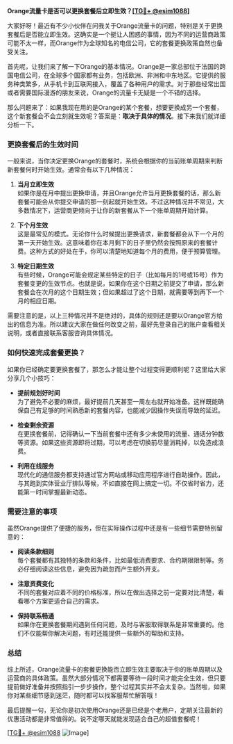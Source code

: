 **Orange流量卡是否可以更换套餐后立即生效？[[TG💪+ @esim1088](https://t.me/s/esim1088)]**

大家好呀！最近有不少小伙伴在问我关于Orange流量卡的问题，特别是关于更换套餐后是否能立即生效。这确实是一个挺让人困惑的事情，因为不同的运营商政策可能不太一样，而Orange作为全球知名的电信公司，它的套餐更换政策自然也备受关注。

首先呢，让我们来了解一下Orange的基本情况。Orange是一家总部位于法国的跨国电信公司，在全球多个国家都有业务，包括欧洲、非洲和中东地区。它提供的服务种类繁多，从手机卡到互联网接入，覆盖了各种用户的需求。对于那些经常出国或者需要国际漫游的朋友来说，Orange的流量卡无疑是一个不错的选择。

那么问题来了：如果我现在用的是Orange的某个套餐，想要更换成另一个套餐，这个新套餐会不会立刻就生效呢？答案是：**取决于具体的情况**。接下来我们就详细分析一下。

### 更换套餐后的生效时间

一般来说，当你决定更换Orange的套餐时，系统会根据你的当前账单周期来判断新套餐何时开始生效。通常会有以下几种情况：

1. **当月立即生效**  
   如果你是在月中提出更换申请，并且Orange允许当月更换套餐的话，那么新套餐可能会从你提交申请的那一刻起就开始生效。不过这种情况并不常见，大多数情况下，运营商更倾向于让你的新套餐从下一个账单周期开始计算。

2. **下个月生效**  
   这是最常见的模式。无论你什么时候提出更换请求，新套餐都会从下一个月的第一天开始生效。这意味着你在本月剩下的日子里仍然会按照原来的套餐计费。这种方式的好处在于，你可以清楚地知道每个月的费用，便于预算管理。

3. **特定日期生效**  
   有些时候，Orange可能会规定某些特定的日子（比如每月的1号或15号）作为套餐变更的生效节点。也就是说，如果你在这个日期之前提交了申请，那么新套餐会在次月的这个日期生效；但如果超过了这个日期，就需要等到再下一个月的相应日期。

需要注意的是，以上三种情况并不是绝对的，具体的规则还是要以Orange官方给出的信息为准。所以建议大家在做任何改变之前，最好先登录自己的账户查看相关说明，或者直接联系客服咨询具体情况。

### 如何快速完成套餐更换？

如果你已经确定要更换套餐了，那怎么才能让整个过程变得更顺利呢？这里给大家分享几个小技巧：

- **提前规划好时间**  
  为了避免不必要的麻烦，最好提前几天甚至一周左右就开始准备。这样既能确保自己有足够的时间熟悉新的套餐内容，也能减少因操作失误而导致的延迟。

- **检查剩余资源**  
  在更换套餐前，记得确认一下当前套餐中还有多少未使用的流量、通话分钟数等资源。如果这些资源即将过期，可以考虑在切换前尽量消耗掉，以免造成浪费。

- **利用在线服务**  
  现代化的通信服务都支持通过官方网站或移动应用程序进行自助操作。因此，与其跑到实体营业厅排队等候，不如直接在网上搞定一切。不仅省时省力，还能第一时间掌握最新动态。

### 需要注意的事项

虽然Orange提供了便捷的服务，但在实际操作过程中还是有一些细节需要特别留意的：

- **阅读条款细则**  
  每个套餐都有其独特的条款和条件，比如最低消费要求、合约期限限制等。务必仔细阅读这些信息，避免因为疏忽而产生额外开支。

- **注意资费变化**  
  不同的套餐对应着不同的价格标准，所以在做出选择之前一定要对比清楚，看看哪个方案更适合自己的需求。

- **保持联系畅通**  
  如果你在更换套餐期间遇到任何问题，及时与客服取得联系是非常重要的。他们不仅能帮你解决问题，有时还能提供一些额外的帮助和支持。

### 总结

综上所述，Orange流量卡的套餐更换能否立即生效主要取决于你的账单周期以及运营商的具体政策。虽然大部分情况下都需要等待一段时间才能完全生效，但只要提前做好准备并按照指引一步步操作，整个过程其实并不会太复杂。当然啦，如果你对某些细节感到迷茫，随时都可以找客服帮忙解答哦！

最后提醒一句，无论你是初次使用Orange还是已经是个老用户，定期关注最新的优惠活动都是非常值得的。说不定哪天就能发现适合自己的超值套餐呢！

[[TG💪+ @esim1088](https://t.me/s/esim1088) ![Image](https://i.postimg.cc/4NQfJmqS/Snipaste-2025-05-13-00-14-12.png)]